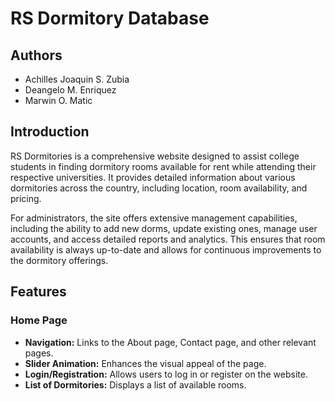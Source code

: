 # RS Dormitory Database

## Authors
- Achilles Joaquin S. Zubia 
- Deangelo M. Enriquez 
- Marwin O. Matic 

## Introduction

RS Dormitories is a comprehensive website designed to assist college students in finding dormitory rooms available for rent while attending their respective universities. It provides detailed information about various dormitories across the country, including location, room availability, and pricing.

For administrators, the site offers extensive management capabilities, including the ability to add new dorms, update existing ones, manage user accounts, and access detailed reports and analytics. This ensures that room availability is always up-to-date and allows for continuous improvements to the dormitory offerings.

## Features

### Home Page
- **Navigation:** Links to the About page, Contact page, and other relevant pages.
- **Slider Animation:** Enhances the visual appeal of the page.
- **Login/Registration:** Allows users to log in or register on the website.
- **List of Dormitories:** Displays a list of available rooms.
